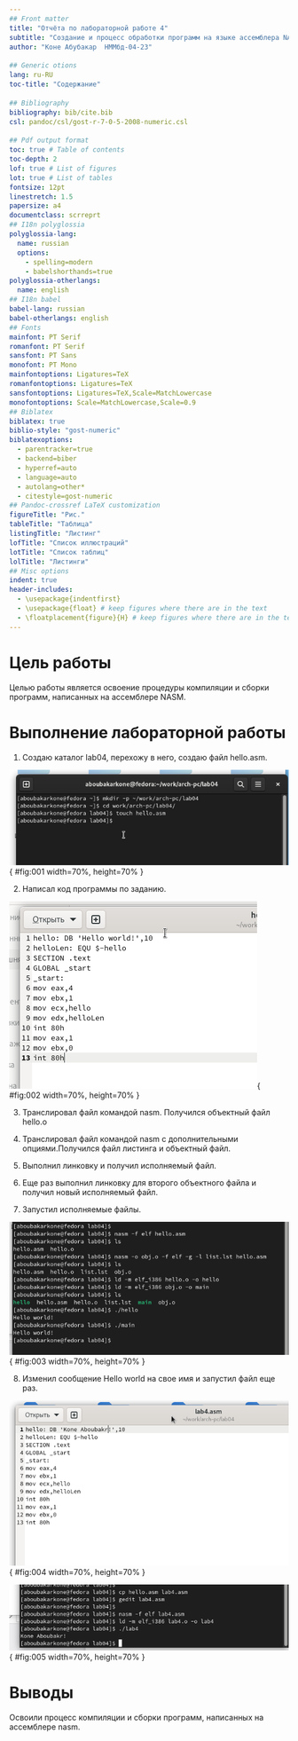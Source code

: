 ```yaml
---
## Front matter
title: "Отчёта по лабораторной работе 4"
subtitle: "Создание и процесс обработки программ на языке ассемблера NASM"
author: "Коне Абубакар	НММбд-04-23"

## Generic otions
lang: ru-RU
toc-title: "Содержание"

## Bibliography
bibliography: bib/cite.bib
csl: pandoc/csl/gost-r-7-0-5-2008-numeric.csl

## Pdf output format
toc: true # Table of contents
toc-depth: 2
lof: true # List of figures
lot: true # List of tables
fontsize: 12pt
linestretch: 1.5
papersize: a4
documentclass: scrreprt
## I18n polyglossia
polyglossia-lang:
  name: russian
  options:
	- spelling=modern
	- babelshorthands=true
polyglossia-otherlangs:
  name: english
## I18n babel
babel-lang: russian
babel-otherlangs: english
## Fonts
mainfont: PT Serif
romanfont: PT Serif
sansfont: PT Sans
monofont: PT Mono
mainfontoptions: Ligatures=TeX
romanfontoptions: Ligatures=TeX
sansfontoptions: Ligatures=TeX,Scale=MatchLowercase
monofontoptions: Scale=MatchLowercase,Scale=0.9
## Biblatex
biblatex: true
biblio-style: "gost-numeric"
biblatexoptions:
  - parentracker=true
  - backend=biber
  - hyperref=auto
  - language=auto
  - autolang=other*
  - citestyle=gost-numeric
## Pandoc-crossref LaTeX customization
figureTitle: "Рис."
tableTitle: "Таблица"
listingTitle: "Листинг"
lofTitle: "Список иллюстраций"
lotTitle: "Список таблиц"
lolTitle: "Листинги"
## Misc options
indent: true
header-includes:
  - \usepackage{indentfirst}
  - \usepackage{float} # keep figures where there are in the text
  - \floatplacement{figure}{H} # keep figures where there are in the text
---
```


# Цель работы

Целью работы является освоение процедуры компиляции и сборки программ, написанных на ассемблере NASM.

# Выполнение лабораторной работы

1. Создаю каталог lab04, перехожу в него, создаю файл hello.asm.

![Файл для программы](image/01.png){ #fig:001 width=70%, height=70% }

2. Написал код программы по заданию.

![Программа hello.asm](image/02.png){ #fig:002 width=70%, height=70% }

3. Транслировал файл командой nasm. Получился объектный файл hello.o

4. Транслировал файл командой nasm с дополнительными опциями.Получился файл листинга и объектный файл.

5. Выполнил линковку и получил исполняемый файл.

6. Еще раз выполнил линковку для второго объектного файла и получил новый исполняемый файл.

7. Запустил исполняемые файлы.

![Сборка и запуск программы](image/03.png){ #fig:003 width=70%, height=70% }

8. Изменил сообщение Hello world на свое имя и запустил файл еще раз.

![Программа в файле lab4.asm](image/04.png){ #fig:004 width=70%, height=70% }

![Сборка и проверка программы lab4.asm](image/05.png){ #fig:005 width=70%, height=70% }

# Выводы

Освоили процесс компиляции и сборки программ, написанных на ассемблере nasm.
